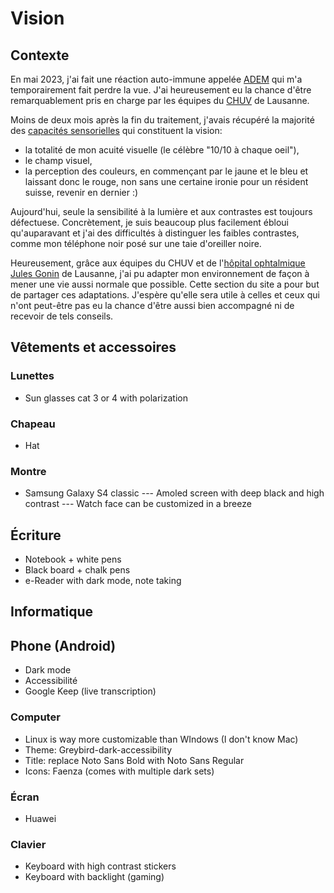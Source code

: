 # Vision

## Contexte
En mai 2023, j'ai fait une réaction auto-immune appelée [ADEM](https://fr.wikipedia.org/wiki/Enc%C3%A9phalomy%C3%A9lite_aigu%C3%AB_diss%C3%A9min%C3%A9e) qui m'a temporairement fait perdre la vue. J'ai heureusement eu la chance d'être remarquablement pris en charge par les équipes du [CHUV](https://fr.wikipedia.org/wiki/Centre_hospitalier_universitaire_vaudois) de Lausanne.

Moins de deux mois après la fin du traitement, j'avais récupéré la majorité des [capacités sensorielles](https://w3c.github.io/low-vision-a11y-tf/requirements.html#visual-impairments) qui constituent la vision:
* la totalité de mon acuité visuelle (le célèbre "10/10 à chaque oeil"),
* le champ visuel,
* la perception des couleurs, en commençant par le jaune et le bleu et laissant donc le rouge, non sans une certaine ironie pour un résident suisse, revenir en dernier :)

Aujourd'hui, seule la sensibilité à la lumière et aux contrastes est toujours défectuese. Concrètement, je suis beaucoup plus facilement ébloui qu'auparavant et j'ai des difficultés à distinguer les faibles contrastes, comme mon téléphone noir posé sur une taie d'oreiller noire.

Heureusement, grâce aux équipes du CHUV et de l'[hôpital ophtalmique Jules Gonin](https://www.ophtalmique.ch/) de Lausanne, j'ai pu adapter mon environnement de façon à mener une vie aussi normale que possible. Cette section du site a pour but de partager ces adaptations. J'espère qu'elle sera utile à celles et ceux qui n'ont peut-être pas eu la chance d'être aussi bien accompagné ni de recevoir de tels conseils.

## Vêtements et accessoires
### Lunettes
- Sun glasses cat 3 or 4 with polarization

### Chapeau
- Hat

### Montre
- Samsung Galaxy S4 classic
--- Amoled screen with deep black and high contrast
--- Watch face can be customized in a breeze

## Écriture
- Notebook + white pens
- Black board + chalk pens
- e-Reader with dark mode, note taking

## Informatique
## Phone (Android)
- Dark mode
- Accessibilité
- Google Keep (live transcription)

### Computer
- Linux is way more customizable than WIndows (I don't know Mac)
- Theme: Greybird-dark-accessibility
- Title: replace Noto Sans Bold with Noto Sans Regular
- Icons: Faenza (comes with multiple dark sets)

### Écran
- Huawei 

### Clavier
- Keyboard with high contrast stickers
- Keyboard with backlight (gaming)
